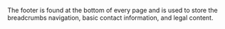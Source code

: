 The footer is found at the bottom of every page and is used to store the breadcrumbs navigation, basic contact information, and legal content.
